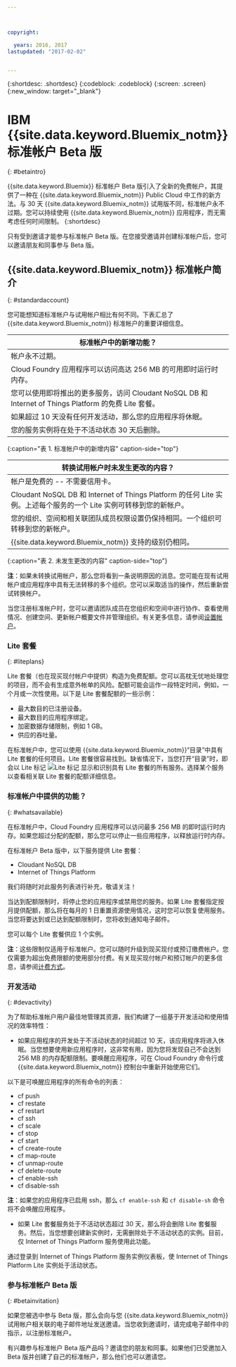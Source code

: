 ```yaml
---



copyright:

  years: 2016, 2017
lastupdated: "2017-02-02"


---
```


{:shortdesc: .shortdesc}
{:codeblock: .codeblock}
{:screen: .screen}
{:new_window: target="_blank"}

# IBM {{site.data.keyword.Bluemix_notm}} 标准帐户 Beta 版 
{: #betaintro}

{{site.data.keyword.Bluemix}} 标准帐户 Beta 版引入了全新的免费帐户，其提供了一种在 {{site.data.keyword.Bluemix_notm}} Public Cloud 中工作的新方法。与 30 天 {{site.data.keyword.Bluemix_notm}} 试用版不同，标准帐户永不过期。您可以持续使用 {{site.data.keyword.Bluemix_notm}} 应用程序，而无需考虑任何时间限制。
{:shortdesc}

只有受到邀请才能参与标准帐户 Beta 版。在您接受邀请并创建标准帐户后，您可以邀请朋友和同事参与 Beta 版。  

## {{site.data.keyword.Bluemix_notm}} 标准帐户简介
{: #standardaccount}

您可能想知道标准帐户与试用帐户相比有何不同。下表汇总了 {{site.data.keyword.Bluemix_notm}} 标准帐户的重要详细信息。 

|标准帐户中的新增功能？ |    
|-----------------|
| 帐户永不过期。 |
| Cloud Foundry 应用程序可以访问高达 256 MB 的可用即时运行时内存。 |
| 您可以使用即将推出的更多服务，访问 Cloudant NoSQL DB 和 Internet of Things Platform 的免费 Lite 套餐。 |
| 如果超过 10 天没有任何开发活动，那么您的应用程序将休眠。 |
| 您的服务实例将在处于不活动状态 30 天后删除。 |
{:caption="表 1. 标准帐户中的新增内容" caption-side="top"}

|转换试用帐户时未发生更改的内容？ | 
|-----------------|
|帐户是免费的 -- 不需要信用卡。 |
|Cloudant NoSQL DB 和 Internet of Things Platform 的任何 Lite 实例。上述每个服务的一个 Lite 实例可转移到您的新帐户。 |
|您的组织、空间和相关联团队成员权限设置仍保持相同。一个组织可转移到您的新帐户。 |
|{{site.data.keyword.Bluemix_notm}} 支持的级别仍相同。 |
{:caption="表 2. 未发生更改的内容" caption-side="top"}

**注**：如果未转换试用帐户，那么您将看到一条说明原因的消息。您可能在现有试用帐户或应用程序中具有无法转移的多个组织。您可以采取适当的操作，然后重新尝试转换帐户。

当您注册标准帐户时，您可以邀请团队成员在您组织和空间中进行协作、查看使用情况、创建空间、更新帐户概要文件并管理组织。有关更多信息，请参阅[设置帐户](/docs/admin/adminpublic.html#account)。

### Lite 套餐
{: #liteplans}
   
Lite 套餐（也在现买现付帐户中提供）构造为免费配额。您可以高枕无忧地处理您的项目，而不会有生成意外帐单的风险。配额可能会运作一段特定时间，例如，一个月或一次性使用。以下是 Lite 套餐配额的一些示例：

<ul>
<li>最大数目的已注册设备。</li>
<li>最大数目的应用程序绑定。</li>
<li>加密数据存储限制，例如 1 GB。</li>
<li>供应的吞吐量。</li>
</ul> 

在标准帐户中，您可以使用 {{site.data.keyword.Bluemix_notm}}“目录”中具有 Lite 套餐的任何项目。Lite 套餐很容易找到。缺省情况下，当您打开“目录”时，即会以 Lite 标记 ![Lite 标记](../icons/Lite.svg) 显示和识别具有 Lite 套餐的所有服务。选择某个服务以查看相关联 Lite 套餐的配额详细信息。

### 标准帐户中提供的功能？
{: #whatsavailable}

在标准帐户中，Cloud Foundry 应用程序可以访问最多 256 MB 的即时运行时内存。如果您超过分配的配额，那么您可以停止一些应用程序，以释放运行时内存。 

在标准帐户 Beta 版中，以下服务提供 Lite 套餐：

<ul>
<li>Cloudant NoSQL DB</li>
<li>Internet of Things Platform</li>
</ul>

我们将随时对此服务列表进行补充，敬请关注！

当达到配额限制时，将停止您的应用程序或禁用您的服务。如果 Lite 套餐指定按月提供配额，那么将在每月的 1 日重置资源使用情况，这时您可以恢复使用服务。当您将要达到或已达到配额限制时，您将收到通知电子邮件。 

您可以每个 Lite 套餐供应 1 个实例。 

**注**：这些限制仅适用于标准帐户。您可以随时升级到现买现付或预订缴费帐户。您仅需要为超出免费限额的使用部分付费。有关现买现付帐户和预订帐户的更多信息，请参阅[计费方式](/docs/pricing/index.html#pay-accounts)。

### 开发活动
{: #devactivity}

为了帮助标准帐户用户最佳地管理其资源，我们构建了一组基于开发活动和使用情况的效率特性：

 * 如果应用程序的开发处于不活动状态的时间超过 10 天，该应用程序将进入休眠。当您想要使用新应用程序时，这非常有用，因为您将发现自己不会达到 256 MB 的内存配额限制。要唤醒应用程序，可在 Cloud Foundry 命令行或 {{site.data.keyword.Bluemix_notm}} 控制台中重新开始使用它们。 
 
 以下是可唤醒应用程序的所有命令的列表：
  * cf push
  * cf restate
  * cf restart
  * cf ssh
  * cf scale
  * cf stop
  * cf start
  * cf create-route
  * cf map-route
  * cf unmap-route
  * cf delete-route
  * cf enable-ssh
  * cf disable-ssh

 **注**：如果您的应用程序已启用 ssh，那么 `cf enable-ssh` 和 `cf disable-sh` 命令将不会唤醒应用程序。 

 * 如果 Lite 套餐服务处于不活动状态超过 30 天，那么将会删除 Lite 套餐服务。然后，当您想要创建新实例时，无需删除处于不活动状态的实例。目前，仅 Internet of Things Platform 服务使用此功能。 
 
 通过登录到 Internet of Things Platform 服务实例仪表板，使 Internet of Things Platform Lite 实例处于活动状态。
 
### 参与标准帐户 Beta 版
{: #betainvitation}

如果您被选中参与 Beta 版，那么会向与您 {{site.data.keyword.Bluemix_notm}} 试用帐户相关联的电子邮件地址发送邀请。当您收到邀请时，请完成电子邮件中的指示，以注册标准帐户。 

有兴趣参与标准帐户 Beta 版产品吗？邀请您的朋友和同事。如果他们已受邀加入 Beta 版并创建了自己的标准帐户，那么他们也可以邀请您。 
